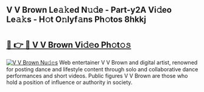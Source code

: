 ## V V Brown Le𝚊𝚔ed N𝚞𝚍e - Part-y2A Vi𝚍eo Le𝚊𝚔s - H𝚘t O𝚗lyf𝚊ns Ph𝚘tos 8hkkj

# <h2><a href="http://hf5wvt.feru.top/?c=V+V+Brown">🔗 👉 🔴 V V Brown Vi𝚍𝚎o Ph𝚘t𝚘𝚜</a></h2>

[![V V Brown Nu𝚍𝚎s](https://i.imgur.com/0TWrTi3.gif)](http://hf5wvt.feru.top/?c=V+V+Brown)
Web entertainer V V Brown and digital artist, renowned for posting dance and lifestyle content through solo and collaborative dance performances and short videos. Public figures V V Brown are those who hold a position of influence or authority in society. 
